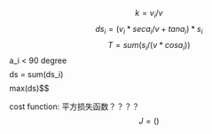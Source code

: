 $$k = v_i/v$$
$$ds_i = (v_i*seca_i/v + tana_i)* s_i $$
$$T = sum(s_i/(v*cosa_i))
$$a_i < 90 degree$$
$$ds = sum(ds_i)$$
$$max(ds)$$

cost function:
    平方损失函数？？？？
$$J = ()$$
